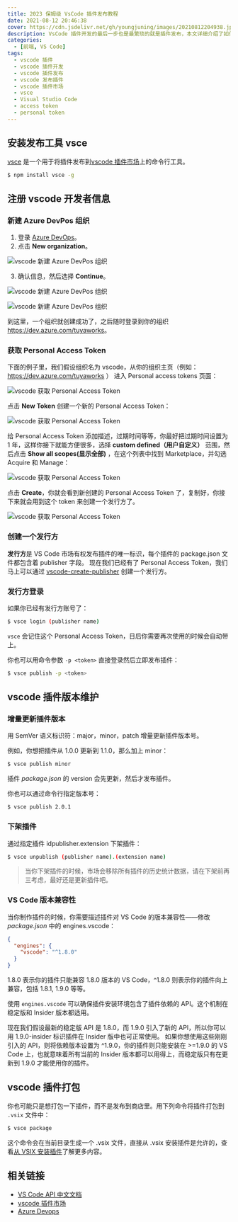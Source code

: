 ```yaml
---
title: 2023 保姆级 VsCode 插件发布教程
date: 2021-08-12 20:46:38
cover: https://cdn.jsdelivr.net/gh/youngjuning/images/20210812204938.jpeg
description: VsCode 插件开发的最后一步也是最繁琐的就是插件发布，本文详细介绍了如何使用 vsce 将 vscode 插件发布到扩展市场。
categories:
  - [前端, VS Code]
tags:
  - vscode 插件
  - vscode 插件开发
  - vscode 插件发布
  - vscode 发布插件
  - vscode 插件市场
  - vsce
  - Visual Studio Code
  - access token
  - personal token
---
```


<ins class="adsbygoogle" style="display:block; text-align:center;"  data-ad-layout="in-article" data-ad-format="fluid" data-ad-client="ca-pub-7962287588031867" data-ad-slot="2542544532"></ins><script> (adsbygoogle = window.adsbygoogle || []).push({});</script>

## 安装发布工具 vsce

[vsce](https://github.com/Microsoft/vsce) 是一个用于将插件发布到[vscode 插件市场](https://marketplace.visualstudio.com/)上的命令行工具。

```sh
$ npm install vsce -g
```

## 注册 vscode 开发者信息

### 新建 Azure DevPos 组织

1. 登录 [Azure DevOps](https://azure.microsoft.com/zh-cn/services/devops/)。
2. 点击 **New organization**。

![vscode 新建 Azure DevPos 组织](https://cdn.jsdelivr.net/gh/youngjuning/images/20210812201149.png)

3. 确认信息，然后选择 **Continue**。

![vscode 新建 Azure DevPos 组织](https://cdn.jsdelivr.net/gh/youngjuning/images/20210812201210.png)

![vscode 新建 Azure DevPos 组织](https://cdn.jsdelivr.net/gh/youngjuning/images/20210812201223.png)

到这里，一个组织就创建成功了，之后随时登录到你的组织<https://dev.azure.com/tuyaworks>。

### 获取 Personal Access Token

下面的例子里，我们假设组织名为 vscode，从你的组织主页（例如：https://dev.azure.com/tuyaworks ） 进入 Personal access tokens 页面：

![vscode 获取 Personal Access Token](https://cdn.jsdelivr.net/gh/youngjuning/images/20210812201259.png)

点击 **New Token** 创建一个新的 Personal Access Token：

![vscode 获取 Personal Access Token](https://cdn.jsdelivr.net/gh/youngjuning/images/20210812202141.png)

给 Personal Access Token 添加描述，过期时间等等，你最好把过期时间设置为 1 年，这样你接下就能方便很多，选择 **custom defined（用户自定义）** 范围，然后点击 **Show all scopes(显示全部)** ，在这个列表中找到 Marketplace，并勾选 Acquire 和 Manage：

![vscode 获取 Personal Access Token](https://cdn.jsdelivr.net/gh/youngjuning/images/20210812202337.png)

点击 **Create**，你就会看到新创建的 Personal Access Token 了，复制好，你接下来就会用到这个 token 来创建一个发行方了。

![vscode 获取 Personal Access Token](https://cdn.jsdelivr.net/gh/youngjuning/images/20210812202402.png)

### 创建一个发行方

**发行方**是 VS Code 市场有权发布插件的唯一标识，每个插件的 package.json 文件都包含着 publisher 字段。
现在我们已经有了 Personal Access Token，我们马上可以通过 [vscode-create-publisher](https://aka.ms/vscode-create-publisher) 创建一个发行方。

### 发行方登录

如果你已经有发行方账号了：

```sh
$ vsce login (publisher name)
```

`vsce` 会记住这个 Personal Access Token，日后你需要再次使用的时候会自动带上。

你也可以用命令参数 `-p <token>` 直接登录然后立即发布插件：

```sh
$ vsce publish -p <token>
```

## vscode 插件版本维护

### 增量更新插件版本

用 SemVer 语义标识符：major，minor，patch 增量更新插件版本号。

例如，你想把插件从 1.0.0 更新到 1.1.0，那么加上 minor：

```sh
$ vsce publish minor
```

插件 _package.json_ 的 version 会先更新，然后才发布插件。

你也可以通过命令行指定版本号：

```sh
$ vsce publish 2.0.1
```

### 下架插件

通过指定插件 idpublisher.extension 下架插件：

```sh
$ vsce unpublish (publisher name).(extension name)
```

> 当你下架插件的时候，市场会移除所有插件的历史统计数据，请在下架前再三考虑，最好还是更新插件吧。

### VS Code 版本兼容性

当你制作插件的时候，你需要描述插件对 VS Code 的版本兼容性——修改 _package.json_ 中的 engines.vscode：

```json
{
  "engines": {
    "vscode": "^1.8.0"
  }
}
```

1.8.0 表示你的插件只能兼容 1.8.0 版本的 VS Code，^1.8.0 则表示你的插件向上兼容，包括 1.8.1, 1.9.0 等等。

使用 `engines.vscode` 可以确保插件安装环境包含了插件依赖的 API。这个机制在稳定版和 Insider 版本都适用。

现在我们假设最新的稳定版 API 是 1.8.0，而 1.9.0 引入了新的 API，所以你可以用 1.9.0-insider 标识插件在 Insider 版中也可正常使用。 如果你想使用这些刚刚引入的 API，则将依赖版本设置为 ^1.9.0，你的插件则只能安装在 >=1.9.0 的 VS Code 上，也就意味着所有当前的 Insider 版本都可以用得上，而稳定版只有在更新到 1.9.0 才能使用你的插件。

## vscode 插件打包

你也可能只是想打包一下插件，而不是发布到商店里。用下列命令将插件打包到 `.vsix` 文件中：

```sh
$ vsce package
```

这个命令会在当前目录生成一个 .vsix 文件，直接从 .vsix 安装插件是允许的，查看[从 VSIX 安装插件](https://github.com/Microsoft/vscode-docs/blob/master/docs/editor/extension-gallery.md#install-from-a-vsix)了解更多内容。

## 相关链接

- [VS Code API 中文文档](https://vscode-api-cn.js.org/)
- [vscode 插件市场](https://marketplace.visualstudio.com/)
- [Azure Devops](https://azure.microsoft.com/zh-cn/services/devops/)
